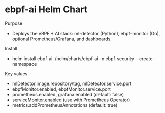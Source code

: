 # ebpf-ai Helm Chart

Purpose
- Deploys the eBPF + AI stack: ml-detector (Python), ebpf-monitor (Go), optional Prometheus/Grafana, and dashboards.

Install
- helm install ebpf-ai ./helm/charts/ebpf-ai -n ebpf-security --create-namespace

Key values
- mlDetector.image.repository/tag, mlDetector.service.port
- ebpfMonitor.enabled, ebpfMonitor.service.port
- prometheus.enabled, grafana.enabled (default: false)
- serviceMonitor.enabled (use with Prometheus Operator)
- metrics.addPrometheusAnnotations (default: true)

